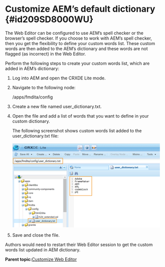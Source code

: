 # Customize AEM’s default dictionary {#id209SD8000WU}

The Web Editor can be configured to use AEM’s spell checker or the browser’s spell checker. If you choose to work with AEM’s spell checker, then you get the flexibility to define your custom words list. These custom words are then added to the AEM’s dictionary and these words are not flagged \(as incorrect\) in the Web Editor.

Perform the following steps to create your custom words list, which are added in AEM’s dictionary:

1.  Log into AEM and open the CRXDE Lite mode.

1.  Navigate to the following node:

    /apps/fmdita/config

1.  Create a new file named user\_dictionary.txt.

1.  Open the file and add a list of words that you want to define in your custom dictionary.

    The following screenshot shows custom words list added to the user\_dictionary.txt file:

    ![](assets/custom-words-list-dictionary.png)

1.  Save and close the file.


Authors would need to restart their Web Editor session to get the custom words list updated in AEM dictionary.

**Parent topic:**[Customize Web Editor](conf-web-editor.md)

